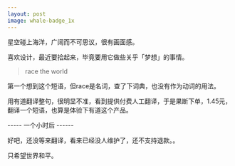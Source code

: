 ```yaml
---
layout: post
image: whale-badge_1x
---
```


星空碰上海洋，广阔而不可思议，很有画面感。

喜欢设计，最近要拾起来，毕竟要用它做些关乎「梦想」的事情。

> race the world

第一个想到这个短语，但race是名词，查了下词典，也没有作为动词的用法。

用有道翻译整句，很明显不准，看到提供付费人工翻译，于是果断下单，1.45元，翻译一个短语，也算是体验下有道这个产品。

----- 一个小时后 ------

好吧，还没等来翻译，看来已经没人维护了，还不支持退款。。

只希望世界和平。